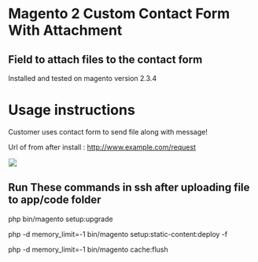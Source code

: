 # Magento 2 Custom Contact Form With Attachment 

## Field to attach files to the contact form

Installed and tested on magento version 2.3.4

# Usage instructions

Customer uses contact form to send file along with message!

Url of from after install : http://www.example.com/request

<img src="https://user-images.githubusercontent.com/16095028/120619750-eb23a200-c479-11eb-96c3-abf0680a9acf.png" style="border:1px solid #eee; max-width:600px"/>

## Run These commands in ssh after uploading file to app/code folder

php bin/magento setup:upgrade

php -d memory_limit=-1 bin/magento setup:static-content:deploy -f

php -d memory_limit=-1 bin/magento cache:flush



